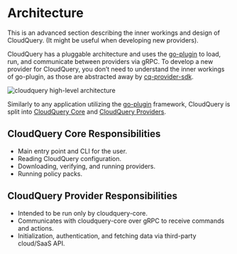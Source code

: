 # Architecture

This is an advanced section describing the inner workings and design of CloudQuery. \(It might be useful when developing new providers\).

CloudQuery has a pluggable architecture and uses the [go-plugin](https://github.com/hashicorp/go-plugin) to load, run, and communicate between providers via gRPC. To develop a new provider for CloudQuery, you don’t need to understand the inner workings of go-plugin, as those are abstracted away by [cq-provider-sdk](https://github.com/cloudquery/cq-provider-sdk).

![cloudquery high-level architecture](/images/cloudquery-architecture.png)

Similarly to any application utilizing the [go-plugin](https://github.com/hashicorp/go-plugin) framework, CloudQuery is split into [CloudQuery Core](https://github.com/cloudquery/cloudquery) and [CloudQuery Providers](https://github.com/orgs/cloudquery/repositories?language=&q=cloudquery-provider&sort=&type=).

## CloudQuery Core Responsibilities

- Main entry point and CLI for the user.
- Reading CloudQuery configuration.
- Downloading, verifying, and running providers.
- Running policy packs.

## CloudQuery Provider Responsibilities

- Intended to be run only by cloudquery-core.
- Communicates with cloudquery-core over gRPC to receive commands and actions.
- Initialization, authentication, and fetching data via third-party cloud/SaaS API.
